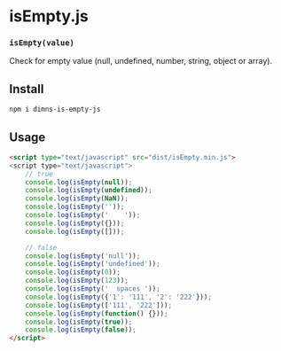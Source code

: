 # isEmpty.js

### **`isEmpty(value)`**
Check for empty value (null, undefined, number, string, object or array).

## Install
```bash
npm i dimns-is-empty-js
```

## Usage
```html
<script type="text/javascript" src="dist/isEmpty.min.js">
<script type="text/javascript">
    // true
    console.log(isEmpty(null));
    console.log(isEmpty(undefined));
    console.log(isEmpty(NaN));
    console.log(isEmpty(''));
    console.log(isEmpty('    '));
    console.log(isEmpty({}));
    console.log(isEmpty([]));

    // false
    console.log(isEmpty('null'));
    console.log(isEmpty('undefined'));
    console.log(isEmpty(0));
    console.log(isEmpty(123));
    console.log(isEmpty('  spaces '));
    console.log(isEmpty({'1': '111', '2': '222'}));
    console.log(isEmpty(['111', '222']));
    console.log(isEmpty(function() {}));
    console.log(isEmpty(true));
    console.log(isEmpty(false));
</script>
```